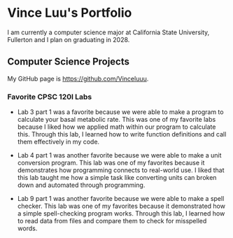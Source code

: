 
# Vince Luu's Portfolio

I am currently a computer science major at California State University, Fullerton and I plan on graduating in 2028. 

## Computer Science Projects 

My GitHub page is https://github.com/Vinceluuu. 

### Favorite CPSC 120l Labs 

* Lab 3 part 1 was a favorite because we were able to make a program to calculate your basal metabolic rate. This was one of my favorite labs because I liked how we applied math within our program to calculate this. Through this lab, I learned how to write function definitions and call them effectively in my code. 

* Lab 4 part 1 was another favorite because we were able to make a unit conversion program. This lab was one of my favorites because it demonstrates how programming connects to real-world use. I liked that this lab taught me how a simple task like converting units can broken down and automated through programming. 

* Lab 9 part 1 was another favorite because we were able to make a spell checker. This lab was one of my favorites because it demonstrated how a simple spell-checking program works. Through this lab, I learned how to read data from files and compare them to check for misspelled words.